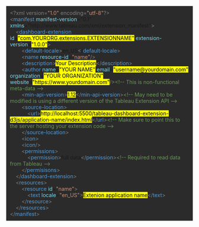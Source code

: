 <div style="background-color: #2B2B2B; padding: 10px;">
<div><span style="color:#808080;">&lt;?xml version=</span><span style="color:#CE9178;">"1.0"</span> <span style="color:#808080;">encoding=</span><span style="color:#CE9178;">"utf-8"</span><span style="color:#808080;">?&gt;</span></div>
<div><span style="color:#808080;">&lt;</span><span style="color:#569CD6;">manifest</span> <span style="color:7CDCF0;">manifest-version</span>="0.1" <span style="color:7CDCF0;">xmlns</span>="http://www.tableau.com/xml/extension_manifest"<span style="color:#808080;">&gt;</span></div>
<div>&nbsp;&nbsp;&nbsp;&nbsp;<span style="color:#808080;">&lt;</span><span style="color:#569CD6;">dashboard-extension</span> <span style="color:7CDCF0;">id</span>=<span style="background-color:rgba(255, 255, 0, 128); color:black;">"com.YOURORG.extensions.EXTENSIONNAME"</span> <span style="color:7CDCF0;">extension-version</span>=<span style="background-color:rgba(255, 255, 0, 128); color:black;">"1.0.0"</span><span style="color:#808080;">&gt;</span></div>
<div>&nbsp;&nbsp;&nbsp;&nbsp;&nbsp;&nbsp;&nbsp;&nbsp;<span style="color:#808080;">&lt;</span><span style="color:#569CD6;">default-locale</span><span style="color:#808080;">&gt;</span>en_US<span style="color:#808080;">&lt;</span>/<span style="color:#569CD6;">default-locale</span><span style="color:#808080;">&gt;</span></div>
<div>&nbsp;&nbsp;&nbsp;&nbsp;&nbsp;&nbsp;&nbsp;&nbsp;<span style="color:#808080;">&lt;</span><span style="color:#569CD6;">name</span> <span style="color:7CDCF0;">resource-id</span>=<span style="color:#CE9178;">"name"</span><span style="color:#808080;">/&gt;</span></div>
<div>&nbsp;&nbsp;&nbsp;&nbsp;&nbsp;&nbsp;&nbsp;&nbsp;<span style="color:#808080;">&lt;</span><span style="color:#569CD6;">description</span><span style="color:#808080;">&gt;</span><span style="background-color:rgba(255, 255, 0, 128); color:black;">Your Description</span><span style="color:#808080;">&lt;/</span><span style="color:#569CD6;">description</span><span style="color:#808080;">&gt;</span></div>
<div>&nbsp;&nbsp;&nbsp;&nbsp;&nbsp;&nbsp;&nbsp;&nbsp;<span style="color:#808080;">&lt;</span><span style="color:#569CD6;">author</span> <span style="color:7CDCF0;">name</span>=<span style="background-color:rgba(255, 255, 0, 128); color:black;">"YOUR NAME"</span> <span style="color:7CDCF0;">email</span>=<span style="background-color:rgba(255, 255, 0, 128); color:black;">"username@yourdomain.com"</span> <span style="color:7CDCF0;">organization</span>=<span style="background-color:rgba(255, 255, 0, 128); color:black;">"YOUR ORGANIZATION"</span> <span style="color:7CDCF0;">website</span>=<span style="background-color:rgba(255, 255, 0, 128); color:black;">"https://www.yourdomain.com"</span><span style="color:#808080;">/&gt;</span><span style="color:#6A9955;">&lt;!-- This is non-functional meta-data --&gt;</span></div>
<div>&nbsp;&nbsp;&nbsp;&nbsp;&nbsp;&nbsp;&nbsp;&nbsp;<span style="color:#808080;">&lt;</span><span style="color:#569CD6;">min-api-version</span><span style="color:#808080;">&gt;</span><span style="background-color:rgba(255, 255, 0, 128); color:black;">1.12</span><span style="color:#808080;">&lt;/</span><span style="color:#569CD6;">min-api-version</span><span style="color:#808080;">&gt;</span><span style="color:#6A9955;">&lt;!-- May need to be modified is using a different version of the Tableau Extension API --&gt;</span></div>
<div>&nbsp;&nbsp;&nbsp;&nbsp;&nbsp;&nbsp;&nbsp;&nbsp;<span style="color:#808080;">&lt;</span><span style="color:#569CD6;">source-location</span><span style="color:#808080;">&gt;</span></div>
<div>&nbsp;&nbsp;&nbsp;&nbsp;&nbsp;&nbsp;&nbsp;&nbsp;&nbsp;&nbsp;&nbsp;&nbsp;<span style="color:#808080;">&lt;</span><span style="color:#569CD6;">url</span><span style="color:#808080;">&gt;</span><span style="background-color:rgba(255, 255, 0, 128); color:black;">http://localhost:5500/tableau-dashboard-extension-d3js/application-name/index.html</span><span style="color:#808080;">&lt;/</span><span style="color:#569CD6;">url</span><span style="color:#808080;">&gt;</span><span style="color:#6A9955;">&lt;!-- Make sure to point this to the server hosting your extension code --&gt;</span></div>
<div>&nbsp;&nbsp;&nbsp;&nbsp;&nbsp;&nbsp;&nbsp;&nbsp;<span style="color:#808080;">&lt;/</span><span style="color:#569CD6;">source-location</span><span style="color:#808080;">&gt;</span></div>
<div>&nbsp;&nbsp;&nbsp;&nbsp;&nbsp;&nbsp;&nbsp;&nbsp;<span style="color:#808080;">&lt;</span><span style="color:#569CD6;">icon</span><span style="color:#808080;">&gt;</span></div>
<div>&nbsp;&nbsp;&nbsp;&nbsp;&nbsp;&nbsp;&nbsp;&nbsp;<span style="color:#808080;">&lt;</span><span style="color:#569CD6;">icon</span><span style="color:#808080;">/&gt;</span></div>
<div>&nbsp;&nbsp;&nbsp;&nbsp;&nbsp;&nbsp;&nbsp;&nbsp;<span style="color:#808080;">&lt;</span><span style="color:#569CD6;">permissions</span><span style="color:#808080;">&gt;</span></div>
<div>&nbsp;&nbsp;&nbsp;&nbsp;&nbsp;&nbsp;&nbsp;&nbsp;&nbsp;&nbsp;&nbsp;&nbsp;<span style="color:#808080;">&lt;</span><span style="color:#569CD6;">permission</span><span style="color:#808080;">&gt;</span>full data<span style="color:#808080;">&lt;/</span><span style="color:#569CD6;">permission</span><span style="color:#808080;">&gt;</span><span style="color:#6A9955;">&lt;!-- Required to read data from Tableau --&gt;</span></div>
<div>&nbsp;&nbsp;&nbsp;&nbsp;&nbsp;&nbsp;&nbsp;&nbsp;<span style="color:#808080;">&lt;/</span><span style="color:#569CD6;">permisisons</span><span style="color:#808080;">&gt;</span></div>
<div>&nbsp;&nbsp;&nbsp;&nbsp;<span style="color:#808080;">&lt;/</span><span style="color:#569CD6;">dashboard-extension</span><span style="color:#808080;">&gt;</span></div>
<div>&nbsp;&nbsp;&nbsp;&nbsp;<span style="color:#808080;">&lt;</span><span style="color:#569CD6;">resources<span style="color:#808080;">&gt;</span></div>
<div>&nbsp;&nbsp;&nbsp;&nbsp;&nbsp;&nbsp;&nbsp;&nbsp;<span style="color:#808080;">&lt;</span><span style="color:#569CD6;">resource</span> <span style="color:7CDCF0;">id</span>=<span style="color:#CE9178;">"name"</span><span style="color:#808080;">&gt;</span></div>
<div>&nbsp;&nbsp;&nbsp;&nbsp;&nbsp;&nbsp;&nbsp;&nbsp;&nbsp;&nbsp;&nbsp;&nbsp;<span style="color:#808080;">&lt;</span><span style="color:#569CD6;">text</span> <span style="color:7CDCF0;">locale</span>=<span style="color:#CE9178;">"en_US"</span><span style="color:#808080;">&gt;</span><span style="background-color:rgba(255, 255, 0, 128); color:black;">Extenion application name</span><span style="color:#808080;">&lt;/</span><span style="color:#569CD6;">text</span><span style="color:#808080;">&gt;</span></div>
<div>&nbsp;&nbsp;&nbsp;&nbsp;&nbsp;&nbsp;&nbsp;&nbsp;<span style="color:#808080;">&lt;/</span><span style="color:#569CD6;">resource</span><span style="color:#808080;">&gt;</span></div>
<div>&nbsp;&nbsp;&nbsp;&nbsp;<span style="color:#808080;">&lt;/</span><span style="color:#569CD6;">resources</span><span style="color:#808080;">&gt;</span></div>
<div><span style="color:#808080;">&lt;/</span><span style="color:#569CD6;">manifest</span><span style="color:#808080;">&gt;</span></div>
</div>
<br>